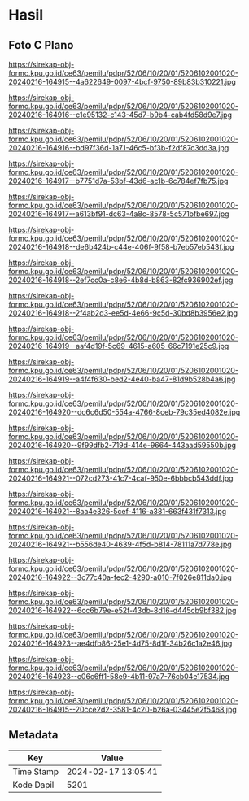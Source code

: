 # Hasil

## Foto C Plano

https://sirekap-obj-formc.kpu.go.id/ce63/pemilu/pdpr/52/06/10/20/01/5206102001020-20240216-164915--4a622649-0097-4bcf-9750-89b83b310221.jpg

https://sirekap-obj-formc.kpu.go.id/ce63/pemilu/pdpr/52/06/10/20/01/5206102001020-20240216-164916--c1e95132-c143-45d7-b9b4-cab4fd58d9e7.jpg

https://sirekap-obj-formc.kpu.go.id/ce63/pemilu/pdpr/52/06/10/20/01/5206102001020-20240216-164916--bd97f36d-1a71-46c5-bf3b-f2df87c3dd3a.jpg

https://sirekap-obj-formc.kpu.go.id/ce63/pemilu/pdpr/52/06/10/20/01/5206102001020-20240216-164917--b7751d7a-53bf-43d6-ac1b-6c784ef7fb75.jpg

https://sirekap-obj-formc.kpu.go.id/ce63/pemilu/pdpr/52/06/10/20/01/5206102001020-20240216-164917--a613bf91-dc63-4a8c-8578-5c571bfbe697.jpg

https://sirekap-obj-formc.kpu.go.id/ce63/pemilu/pdpr/52/06/10/20/01/5206102001020-20240216-164918--de6b424b-c44e-406f-9f58-b7eb57eb543f.jpg

https://sirekap-obj-formc.kpu.go.id/ce63/pemilu/pdpr/52/06/10/20/01/5206102001020-20240216-164918--2ef7cc0a-c8e6-4b8d-b863-82fc936902ef.jpg

https://sirekap-obj-formc.kpu.go.id/ce63/pemilu/pdpr/52/06/10/20/01/5206102001020-20240216-164918--2f4ab2d3-ee5d-4e66-9c5d-30bd8b3956e2.jpg

https://sirekap-obj-formc.kpu.go.id/ce63/pemilu/pdpr/52/06/10/20/01/5206102001020-20240216-164919--aaf4d19f-5c69-4615-a605-66c7191e25c9.jpg

https://sirekap-obj-formc.kpu.go.id/ce63/pemilu/pdpr/52/06/10/20/01/5206102001020-20240216-164919--a4f4f630-bed2-4e40-ba47-81d9b528b4a6.jpg

https://sirekap-obj-formc.kpu.go.id/ce63/pemilu/pdpr/52/06/10/20/01/5206102001020-20240216-164920--dc6c6d50-554a-4766-8ceb-79c35ed4082e.jpg

https://sirekap-obj-formc.kpu.go.id/ce63/pemilu/pdpr/52/06/10/20/01/5206102001020-20240216-164920--9f99dfb2-719d-414e-9664-443aad59550b.jpg

https://sirekap-obj-formc.kpu.go.id/ce63/pemilu/pdpr/52/06/10/20/01/5206102001020-20240216-164921--072cd273-41c7-4caf-950e-6bbbcb543ddf.jpg

https://sirekap-obj-formc.kpu.go.id/ce63/pemilu/pdpr/52/06/10/20/01/5206102001020-20240216-164921--8aa4e326-5cef-4116-a381-663f431f7313.jpg

https://sirekap-obj-formc.kpu.go.id/ce63/pemilu/pdpr/52/06/10/20/01/5206102001020-20240216-164921--b556de40-4639-4f5d-b814-78111a7d778e.jpg

https://sirekap-obj-formc.kpu.go.id/ce63/pemilu/pdpr/52/06/10/20/01/5206102001020-20240216-164922--3c77c40a-fec2-4290-a010-7f026e811da0.jpg

https://sirekap-obj-formc.kpu.go.id/ce63/pemilu/pdpr/52/06/10/20/01/5206102001020-20240216-164922--6cc6b79e-e52f-43db-8d16-d445cb9bf382.jpg

https://sirekap-obj-formc.kpu.go.id/ce63/pemilu/pdpr/52/06/10/20/01/5206102001020-20240216-164923--ae4dfb86-25e1-4d75-8d1f-34b26c1a2e46.jpg

https://sirekap-obj-formc.kpu.go.id/ce63/pemilu/pdpr/52/06/10/20/01/5206102001020-20240216-164923--c06c6ff1-58e9-4b11-97a7-76cb04e17534.jpg

https://sirekap-obj-formc.kpu.go.id/ce63/pemilu/pdpr/52/06/10/20/01/5206102001020-20240216-164915--20cce2d2-3581-4c20-b26a-03445e2f5468.jpg


## Metadata

| Key        | Value               |
| ---------- | ------------------- |
| Time Stamp | 2024-02-17 13:05:41 |
| Kode Dapil | 5201                |




